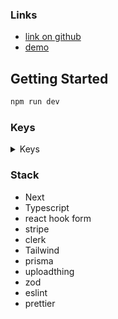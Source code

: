 ### Links

* [link on github](https://github.com/Dimitry-prog/next-event)
* [demo](https://next-event-sigma.vercel.app/)

## Getting Started

```bash
npm run dev
```

### Keys

<details><summary>Keys</summary>

* DATABASE_UR
* NEXT_PUBLIC_CLERK_PUBLISHABLE_KEY
* CLERK_SECRET_KEY
* NEXT_PUBLIC_CLERK_SIGN_IN_URL
* NEXT_PUBLIC_CLERK_SIGN_UP_URL
* NEXT_PUBLIC_CLERK_AFTER_SIGN_IN_URL
* NEXT_PUBLIC_CLERK_AFTER_SIGN_UP_URL
* WEBHOOK_SECRET
* UPLOADTHING_SECRET
* UPLOADTHING_APP_ID
* NEXT_PUBLIC_STRIPE_PUBLISHABLE_KEY
* STRIPE_SECRET_KEY
* NEXT_PUBLIC_SERVER_URL
* STRIPE_WEBHOOK_SECRET

</details>

### Stack

* Next
* Typescript
* react hook form
* stripe
* clerk
* Tailwind
* prisma
* uploadthing
* zod
* eslint
* prettier


